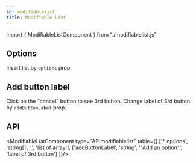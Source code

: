 ```yaml
---
id: modifiablelist
title: Modifiable List
---
```


import { ModifiableListComponent } from "./modifiablelist.js"

## Options

<p>Insert list by <code>options</code> prop. </p>
<ModifiableListComponent array={["Name", "Age"]} />

## Add button label

<p>Click on the "cancel" button to see 3rd button. Change label of 3rd button by <code>addButtonLabel</code> prop. </p>
<ModifiableListComponent array={["Name", "Age"]} buttonlabel="button" />

## API

<ModifiableListComponent type="APImodifiablelist" table={[
  ['* options', 'string[]', '', 'list of array'],
  ['addButtonLabel', 'string', '"Add an option"', 'label of 3rd button']
]}/>